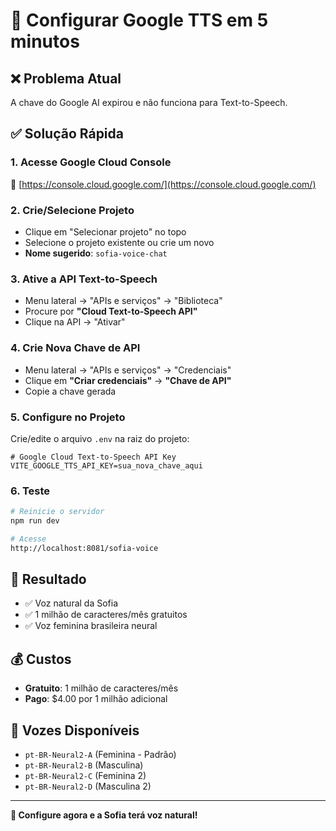 # 🚀 Configurar Google TTS em 5 minutos

## ❌ **Problema Atual**
A chave do Google AI expirou e não funciona para Text-to-Speech.

## ✅ **Solução Rápida**

### **1. Acesse Google Cloud Console**
🔗 [https://console.cloud.google.com/](https://console.cloud.google.com/)

### **2. Crie/Selecione Projeto**
- Clique em "Selecionar projeto" no topo
- Selecione o projeto existente ou crie um novo
- **Nome sugerido**: `sofia-voice-chat`

### **3. Ative a API Text-to-Speech**
- Menu lateral → "APIs e serviços" → "Biblioteca"
- Procure por **"Cloud Text-to-Speech API"**
- Clique na API → "Ativar"

### **4. Crie Nova Chave de API**
- Menu lateral → "APIs e serviços" → "Credenciais"
- Clique em **"Criar credenciais"** → **"Chave de API"**
- Copie a chave gerada

### **5. Configure no Projeto**
Crie/edite o arquivo `.env` na raiz do projeto:

```env
# Google Cloud Text-to-Speech API Key
VITE_GOOGLE_TTS_API_KEY=sua_nova_chave_aqui
```

### **6. Teste**
```bash
# Reinicie o servidor
npm run dev

# Acesse
http://localhost:8081/sofia-voice
```

## 🎉 **Resultado**
- ✅ Voz natural da Sofia
- ✅ 1 milhão de caracteres/mês gratuitos
- ✅ Voz feminina brasileira neural

## 💰 **Custos**
- **Gratuito**: 1 milhão de caracteres/mês
- **Pago**: $4.00 por 1 milhão adicional

## 🔧 **Vozes Disponíveis**
- `pt-BR-Neural2-A` (Feminina - Padrão)
- `pt-BR-Neural2-B` (Masculina)
- `pt-BR-Neural2-C` (Feminina 2)
- `pt-BR-Neural2-D` (Masculina 2)

---

**🎤 Configure agora e a Sofia terá voz natural!**
